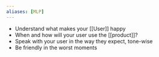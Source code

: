 ```yaml
---
aliases: [MLP]
---
```


- Understand what makes your [[User]] happy
- When and how will your user use the [[product]]?
- Speak with your user in the way they expect, tone-wise
- Be friendly in the worst moments